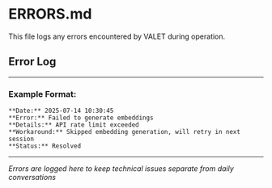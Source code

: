 # ERRORS.md

This file logs any errors encountered by VALET during operation.

## Error Log

---

### Example Format:
```
**Date:** 2025-07-14 10:30:45
**Error:** Failed to generate embeddings
**Details:** API rate limit exceeded
**Workaround:** Skipped embedding generation, will retry in next session
**Status:** Resolved
```

---
*Errors are logged here to keep technical issues separate from daily conversations*